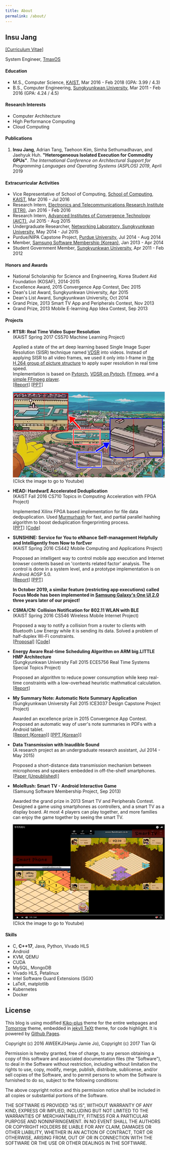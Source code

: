 ```yaml
---
title: About
permalink: /about/
---
```


<!-- ![profile](/assets/images/profile.png){: .center-image} -->

## Insu Jang

[[Curriculum Vitae]](/assets/cv/cv_insujang.pdf) &nbsp;&nbsp;
<a href="https://github.com/{{ site.author.github }}"><i class="fa fa-github fa-lg" aria-hidden="true"></i></a> &nbsp;&nbsp;
<a href="https://www.linkedin.com/in/{{ site.author.linkedin }}"><i class="fa fa-linkedin fa-lg" aria-hidden="true"></i></a> &nbsp;&nbsp;
<a href="mailto:{{ site.author.email }}"><i class="fa fa-envelope fa-lg" aria-hidden="true"></i></a>

System Engineer, [TmaxOS](http://tmaxos.com)

#### Education
- M.S., Computer Science,  [KAIST](http://www.kaist.edu/html/en/index.html), Mar 2016 - Feb 2018 (GPA: 3.99 / 4.3)
- B.S., Computer Engineering, [Sungkyunkwan University](https://www.skku.edu/eng/), Mar 2011 - Feb 2016 (GPA: 4.24 / 4.5)

#### Research Interests
- Computer Architecture
- High Performance Computing
- Cloud Computing

#### Publications
1. **Insu Jang**, Adrian Tang, Taehoon Kim, Simha Sethumadhavan, and Jaehyuk Huh. **"Heterogeneous Isolated Execution for Commodity GPUs"**.
*The International Conference on Architectural Support for Programming Languages and Operating Systems (ASPLOS) 2019*, April 2019

#### Extracurricular Activities
- Vice Representative of School of Computing, [School of Computing, KAIST](https://cs.kaist.ac.kr), Mar 2016 - Jul 2016
- Research Intern, [Electronics and Telecommunications Research Institute (ETRI)](https://etri.re.kr/eng/main/main.etri), Jan 2016 - Feb 2016
- Research Intern, [Advanced Institutes of Convergence Technology (AICT)](http://aict.snu.ac.kr/eng/), Jul 2015 - Aug 2015
- Undergraduate Researcher, [Networking Laboratory, Sungkyunkwan University](http://monet.skku.edu/), May 2014 - Jul 2015
- Purdue/NIPA Capstone Project, [Purdue University](http://www.purdue.edu/), Jul 2014 - Aug 2014
- Member, [Samsung Software Membership (Korean)](http://secmem.org/), Jan 2013 - Apr 2014
- Student Government Member, [Sungkyunkwan University](https://www.skku.edu/eng/), Apr 2011 - Feb 2012


#### Honors and Awards
- National Scholarship for Science and Engineering, Korea Student Aid Foundation (KOSAF), 2014-2015
- Excellence Award, 2015 Convergence App Contest, Dec 2015
- Dean's List Award, Sungkyunkwan University, Apr 2015
- Dean's List Award, Sungkyunkwan University, Oct 2014
- Grand Prize, 2013 Smart TV App and Peripherals Contest, Nov 2013
- Grand Prize, 2013 Mobile E-learning App Idea Contest, Sep 2013

#### Projects
- **RTSR: Real Time Video Super Resolution**  
(KAIST Spring 2017 CS570 Machine Learning Project)

    Applied a state of the art deep learning based Single Image Super Resolution (SISR) technique named [VDSR](http://www.cv-foundation.org/openaccess/content_cvpr_2016/html/Kim_Accurate_Image_Super-Resolution_CVPR_2016_paper.html) into videos.
    Instead of applying SISR to all video frames, we used it only into I-frame in [the H.264 group of picture structure](https://en.wikipedia.org/wiki/Group_of_pictures) to apply super resolution in real time speed.  
    Implementation is based on [Pytorch](http://pytorch.org/), [VDSR on Pytoch](https://github.com/twtygqyy/pytorch-vdsr),
    [FFmpeg](https://www.ffmpeg.org/), and [a simple FFmpeg player](https://github.com/Akagi201/ffmpeg-player).  
    [[Report]](/assets/pdf/cs570_final.pdf)
    [[PPT]](/assets/pdf/cs570_final_ppt.pdf)

    [![rtsr](/assets/images/projects/rtsr_thumbnail.png)](https://youtu.be/_cVU23W_Jt8)
    (Click the image to go to Youtube)

- **HEAD: HardwarE Accelerated Deduplication**  
(KAIST Fall 2016 CS710 Topics in Computing Acceleration with FPGA Project)

    Implemented Xilinx FPGA based implementation for file data dedpuplication.
    Used [Murmurhash](https://en.wikipedia.org/wiki/MurmurHash) for fast, and partial parallel hashing algorithm to boost deduplication fingerprinting process.  
    [[PPT]](/assets/pdf/cs710_final_ppt.pdf)
    [[Code]](https://github.com/insujang/HEAD)

- **SUNSHINE: Service for You to eNhance Self-management Helpfully and Intelligently from Now to forEver**  
(KAIST Spring 2016 CS442 Mobile Computing and Applications Project)

    Proposed an intelligent way to control mobile app execution and Internet browser contents based on
    'contents related factor' analysis. The control is done in a system level, and a prototype implementation is on Android AOSP 5.0.  
    [[Report]](/assets/pdf/cs442_final.pdf)
    [[PPT]](/assets/pdf/cs442_final_ppt.pdf)

    **In October 2019, a similar feature (restricting app executions) called Focus Mode has been implemented in [Samsung Galaxy's One UI 2.0]((https://news.samsung.com/global/one-ui-beta-program-enjoy-android-10-on-galaxy-s10-starting-today)) three years later of our project!**

- **CSMA/CN: Collision Notification for 802.11 WLAN with BLE**  
(KAIST Spring 2016 CS546 Wireless Mobile Internet Project)

    Proposed a way to notify a collision from a router to clients with Bluetooth Low Energy while it is sending its data. Solved a problem of half-duplex Wi-Fi constraints.  
    [[Proposal]](/assets/pdf/cs546_proposal.pdf)
    [[Code]](https://github.com/insujang/csmacn)

- **Energy Aware Real-time Scheduling Algorithm on ARM big.LITTLE HMP Architecture**  
(Sungkyunkwan University Fall 2015 ECE5756 Real Time Systems Special Topics Project)

    Proposed an algorithm to reduce power consumption while keep real-time constraints
    with a low-overhead heuristic mathmatical calculation.  
    [[Report]](/assets/pdf/ece5756_final.pdf)

- **My Summary Note: Automatic Note Summary Application**  
(Sungkyunkwan University Fall 2015 ICE3037 Design Capstone Project Project)

    Awarded an excellence prize in 2015 Convergence App Contest.
    Proposed an automatic way of user's note summaries in PDFs with a Android tablet.  
    [[Report (Korean)]](/assets/pdf/ice3037_final.pdf)
    [[PPT (Korean)]](/assets/pdf/ice3037_final_ppt.pdf)

- **Data Transmission with Inaudible Sound**  
(A research project as an undergraduate research assistant, Jul 2014 - May 2015)

    Proposed a short-distance data transmission mechanism between microphones and
    speakers embedded in off-the-shelf smartphones.  
    [[Paper (Unpublished)]](/assets/pdf/research_paper_data_communication.pdf)

- **MoleRush: Smart TV - Android Interactive Game**  
(Samsung Software Membership Project, Sep 2013)

    Awarded the grand prize in 2013 Smart TV and Peripherals Contest.
    Designed a game using smartphones as controllers, and a smart TV as a display board.
    At most 4 players can play together, and more families can enjoy the game together by seeing the smart TV.  

    [![molerush](/assets/images/projects/molerush_thumbnail.png)](https://youtu.be/fFzxrAJX9wo)
    (Click the image to go to Youtube)


#### Skills
- C, **C++17**, Java, Python, Vivado HLS
- Android
- KVM, QEMU
- CUDA
- MySQL, MongoDB
- Vivado HLS, Petalinux
- Intel Software Guard Extensions (SGX)
- LaTeX, matplotlib
- Kubernetes
- Docker

## License
This blog is using modified [Kiko-plus](https://github.com/aweekj/Kiko-plus) theme for the entire webpages and [Tomorrow](https://github.com/chriskempson/tomorrow-theme) theme, embedded in [jekyll TeXt](https://github.com/kitian616/jekyll-TeXt-theme) theme, for code highlight.
It is powered by [Github Pages](https://pages.github.com/).

Copyright (c) 2016 AWEEKJ(Hanju Jamie Jo), Copyright (c) 2017 Tian Qi

Permission is hereby granted, free of charge, to any person obtaining a copy of this software and associated documentation files (the "Software"), to deal in the Software without restriction, including without limitation the rights to use, copy, modify, merge, publish, distribute, sublicense, and/or sell copies of the Software, and to permit persons to whom the Software is furnished to do so, subject to the following conditions:

The above copyright notice and this permission notice shall be included in all copies or substantial portions of the Software.

THE SOFTWARE IS PROVIDED "AS IS", WITHOUT WARRANTY OF ANY KIND, EXPRESS OR IMPLIED, INCLUDING BUT NOT LIMITED TO THE WARRANTIES OF MERCHANTABILITY, FITNESS FOR A PARTICULAR PURPOSE AND NONINFRINGEMENT. IN NO EVENT SHALL THE AUTHORS OR COPYRIGHT HOLDERS BE LIABLE FOR ANY CLAIM, DAMAGES OR OTHER LIABILITY, WHETHER IN AN ACTION OF CONTRACT, TORT OR OTHERWISE, ARISING FROM, OUT OF OR IN CONNECTION WITH THE SOFTWARE OR THE USE OR OTHER DEALINGS IN THE SOFTWARE.
